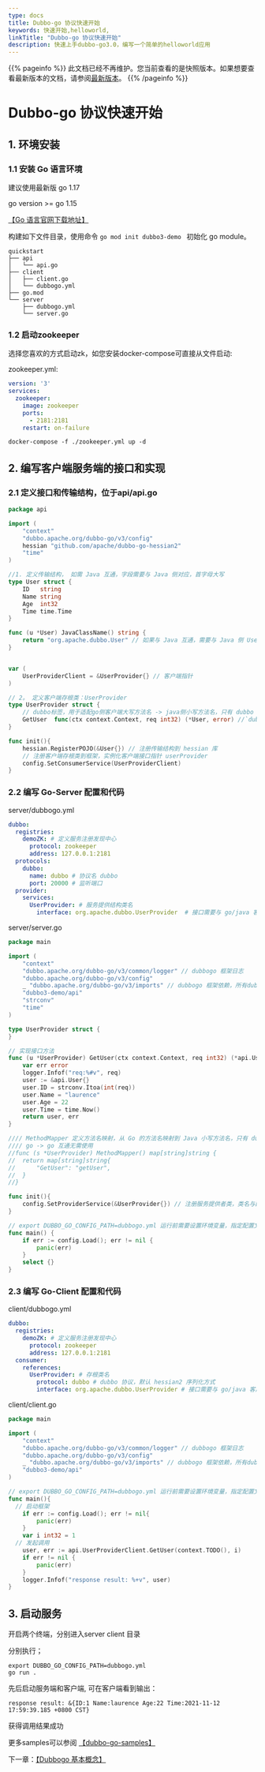 ```yaml
---
type: docs
title: Dubbo-go 协议快速开始
keywords: 快速开始,helloworld,
linkTitle: "Dubbo-go 协议快速开始"
description: 快速上手dubbo-go3.0，编写一个简单的helloworld应用
---
```


{{% pageinfo %}} 此文档已经不再维护。您当前查看的是快照版本。如果想要查看最新版本的文档，请参阅[最新版本](/zh/docs3-v2/golang-sdk/quickstart/quickstart_triple/)。
{{% /pageinfo %}}

# Dubbo-go 协议快速开始

## 1. 环境安装

### 1.1 安装 Go 语言环境

建议使用最新版 go 1.17

go version >= go 1.15

[【Go 语言官网下载地址】](https://golang.google.cn/)

构建如下文件目录，使用命令 `go mod init dubbo3-demo ` 初始化 go module。

```
quickstart
├── api
│   └── api.go
├── client
│   ├── client.go
│   └── dubbogo.yml
├── go.mod
└── server
    ├── dubbogo.yml
    └── server.go
```

### 1.2 启动zookeeper

选择您喜欢的方式启动zk，如您安装docker-compose可直接从文件启动: 

zookeeper.yml:

```yaml
version: '3'
services:
  zookeeper:
    image: zookeeper
    ports:
      - 2181:2181
    restart: on-failure
```

```shell
docker-compose -f ./zookeeper.yml up -d
```

## 2. 编写客户端服务端的接口和实现

### 2.1 定义接口和传输结构，位于api/api.go

```go
package api

import (
	"context"
	"dubbo.apache.org/dubbo-go/v3/config"
	hessian "github.com/apache/dubbo-go-hessian2"
	"time"
)

//1. 定义传输结构， 如需 Java 互通，字段需要与 Java 侧对应，首字母大写
type User struct {
	ID   string
	Name string
	Age  int32
	Time time.Time
}

func (u *User) JavaClassName() string {
	return "org.apache.dubbo.User" // 如果与 Java 互通，需要与 Java 侧 User class全名对应,
}


var (
	UserProviderClient = &UserProvider{} // 客户端指针
)

// 2。 定义客户端存根类：UserProvider
type UserProvider struct {
	// dubbo标签，用于适配go侧客户端大写方法名 -> java侧小写方法名，只有 dubbo 协议客户端才需要使用
	GetUser  func(ctx context.Context, req int32) (*User, error) //`dubbo:"getUser"`
}

func init(){
	hessian.RegisterPOJO(&User{}) // 注册传输结构到 hessian 库
	// 注册客户端存根类到框架，实例化客户端接口指针 userProvider
	config.SetConsumerService(UserProviderClient)
}
```

### 2.2 编写 Go-Server 配置和代码

server/dubbogo.yml

```yaml
dubbo:
  registries:
    demoZK: # 定义服务注册发现中心
      protocol: zookeeper
      address: 127.0.0.1:2181
  protocols:
    dubbo:
      name: dubbo # 协议名 dubbo
      port: 20000 # 监听端口
  provider:
    services:
      UserProvider: # 服务提供结构类名
        interface: org.apache.dubbo.UserProvider  # 接口需要与 go/java 客户端对应
```



server/server.go

```go
package main

import (
	"context"
	"dubbo.apache.org/dubbo-go/v3/common/logger" // dubbogo 框架日志
	"dubbo.apache.org/dubbo-go/v3/config"
	_ "dubbo.apache.org/dubbo-go/v3/imports" // dubbogo 框架依赖，所有dubbogo进程都需要隐式引入一次
	"dubbo3-demo/api"
	"strconv"
	"time"
)

type UserProvider struct {
}

// 实现接口方法
func (u *UserProvider) GetUser(ctx context.Context, req int32) (*api.User, error) {
	var err error
	logger.Infof("req:%#v", req)
	user := &api.User{}
	user.ID = strconv.Itoa(int(req))
	user.Name = "laurence"
	user.Age = 22
	user.Time = time.Now()
	return user, err
}

//// MethodMapper 定义方法名映射，从 Go 的方法名映射到 Java 小写方法名，只有 dubbo 协议服务接口才需要使用
//// go -> go 互通无需使用
//func (s *UserProvider) MethodMapper() map[string]string {
//	return map[string]string{
//		"GetUser": "getUser",
//	}
//}

func init(){
	config.SetProviderService(&UserProvider{}) // 注册服务提供者类，类名与配置文件中的 service 对应
}

// export DUBBO_GO_CONFIG_PATH=dubbogo.yml 运行前需要设置环境变量，指定配置文件位置
func main() {
	if err := config.Load(); err != nil {
		panic(err)
	}
	select {}
}

```



### 2.3 编写 Go-Client 配置和代码

client/dubbogo.yml

```yaml
dubbo:
  registries:
    demoZK: # 定义服务注册发现中心
      protocol: zookeeper
      address: 127.0.0.1:2181
  consumer:
    references:
      UserProvider: # 存根类名
        protocol: dubbo # dubbo 协议，默认 hessian2 序列化方式
        interface: org.apache.dubbo.UserProvider # 接口需要与 go/java 客户端对应
```

client/client.go

```go
package main

import (
	"context"
	"dubbo.apache.org/dubbo-go/v3/common/logger" // dubbogo 框架日志
	"dubbo.apache.org/dubbo-go/v3/config"
	_ "dubbo.apache.org/dubbo-go/v3/imports" // dubbogo 框架依赖，所有dubbogo进程都需要隐式引入一次
	"dubbo3-demo/api"
)

// export DUBBO_GO_CONFIG_PATH=dubbogo.yml 运行前需要设置环境变量，指定配置文件位置
func main(){
  // 启动框架
	if err := config.Load(); err != nil{
		panic(err)
	}
	var i int32 = 1
  // 发起调用
	user, err := api.UserProviderClient.GetUser(context.TODO(), i)
	if err != nil {
		panic(err)
	}
	logger.Infof("response result: %+v", user)
}
```

## 3. 启动服务

开启两个终端，分别进入server client 目录

分别执行；

```shell
export DUBBO_GO_CONFIG_PATH=dubbogo.yml
go run .
```

先后启动服务端和客户端, 可在客户端看到输出：

```shell
response result: &{ID:1 Name:laurence Age:22 Time:2021-11-12 17:59:39.185 +0800 CST}
```

获得调用结果成功

更多samples可以参阅 [【dubbo-go-samples】](../../samples/samples_repo/)

下一章：[【Dubbogo 基本概念】](../../concept/app_and_interface/)
